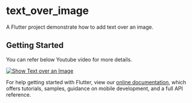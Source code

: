 # text_over_image

A Flutter project demonstrate how to add text over an image.

## Getting Started

You can refer below Youtube video for more details.

[![Show Text over an Image](https://img.youtube.com/vi/XoLml0_uU5I/0.jpg)](https://youtu.be/XoLml0_uU5I)



For help getting started with Flutter, view our
[online documentation](https://flutter.dev/docs), which offers tutorials,
samples, guidance on mobile development, and a full API reference.
